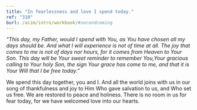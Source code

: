 ```yaml
---
title: "In fearlessness and love I spend today."
ref: "310"
burl: /acim/intro/workbook/#secondcoming
---
```


*“This day, my Father, would I spend with You, as You have chosen all my
days should be. And what I will experience is not of time at all. The joy
that comes to me is not of days nor hours, for it comes from Heaven to
Your Son. This day will be Your sweet reminder to remember You,Your
gracious calling to Your holy Son, the sign Your grace has come to me,
and that it is Your Will that I be free today.”*

We spend this day together, you and I. And all the world joins with us
in our song of thankfulness and joy to Him Who gave salvation to us, and
Who set us free. We are restored to peace and holiness. There is no room
in us for fear today, for we have welcomed love into our hearts.

